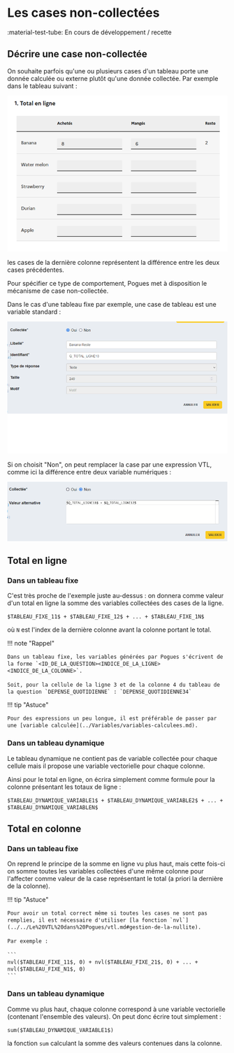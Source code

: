 # Les cases non-collectées

:material-test-tube: En cours de développement / recette

## Décrire une case non-collectée

On souhaite parfois qu'une ou plusieurs cases d'un tableau porte une donnée calculée ou externe plutôt qu'une donnée collectée. Par exemple dans le tableau suivant :

![Tableau fixe avec total en ligne](../../../img/pogues/tf_total_en_ligne_tableau.png)

les cases de la dernière colonne représentent la différence entre les deux cases précédentes.

Pour spécifier ce type de comportement, Pogues met à disposition le mécanisme de case non-collectée.

Dans le cas d'une tableau fixe par exemple, une case de tableau est une variable standard :

![Case collectée](../../../img/pogues/tableau_case_collectee.png)

Si on choisit "Non", on peut remplacer la case par une expression VTL, comme ici la différence entre deux variable numériques :

![Case non collectée](../../../img/pogues/tableau_case_non_collectee.png)

## Total en ligne

### Dans un tableau fixe

C'est très proche de l'exemple juste au-dessus : on donnera comme valeur d'un total en ligne la somme des variables collectées des cases de la ligne.

```
$TABLEAU_FIXE_11$ + $TABLEAU_FIXE_12$ + ... + $TABLEAU_FIXE_1N$
```

où `N` est l'index de la dernière colonne avant la colonne portant le total.

!!! note "Rappel"

    Dans un tableau fixe, les variables générées par Pogues s'écrivent de la forme `<ID_DE_LA_QUESTION><INDICE_DE_LA_LIGNE><INDICE_DE_LA_COLONNE>`.

    Soit, pour la cellule de la ligne 3 et de la colonne 4 du tableau de la question `DEPENSE_QUOTIDIENNE` : `DEPENSE_QUOTIDIENNE34`

!!! tip "Astuce"

    Pour des expressions un peu longue, il est préférable de passer par une [variable calculée](../Variables/variables-calculees.md).

### Dans un tableau dynamique

Le tableau dynamique ne contient pas de variable collectée pour chaque cellule mais il propose une variable vectorielle pour chaque colonne.

Ainsi pour le total en ligne, on écrira simplement comme formule pour la colonne présentant les totaux de ligne :

```
$TABLEAU_DYNAMIQUE_VARIABLE1$ + $TABLEAU_DYNAMIQUE_VARIABLE2$ + ... + $TABLEAU_DYNAMIQUE_VARIABLEN$
```

## Total en colonne

### Dans un tableau fixe

On reprend le principe de la somme en ligne vu plus haut, mais cette fois-ci on somme toutes les variables collectées d'une même colonne pour l'affecter comme valeur de la case représentant le total (a priori la dernière de la colonne).

!!! tip "Astuce"

    Pour avoir un total correct même si toutes les cases ne sont pas remplies, il est nécessaire d'utiliser [la fonction `nvl`](../../Le%20VTL%20dans%20Pogues/vtl.md#gestion-de-la-nullite).

    Par exemple :

    ```
    nvl($TABLEAU_FIXE_11$, 0) + nvl($TABLEAU_FIXE_21$, 0) + ... + nvl($TABLEAU_FIXE_N1$, 0)
    ```

### Dans un tableau dynamique

Comme vu plus haut, chaque colonne correspond à une variable vectorielle (contenant l'ensemble des valeurs). On peut donc écrire tout simplement :

```
sum($TABLEAU_DYNAMIQUE_VARIABLE1$)
```

la fonction `sum` calculant la somme des valeurs contenues dans la colonne.
